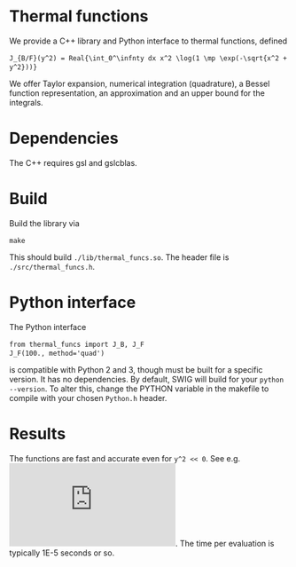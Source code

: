 # Thermal functions

We provide a C++ library and Python interface to thermal functions, defined

    J_{B/F}(y^2) = Real{\int_0^\infnty dx x^2 \log(1 \mp \exp(-\sqrt{x^2 + y^2}))}
  
We offer Taylor expansion, numerical integration (quadrature), a Bessel function 
representation, an approximation and an upper bound for the integrals.

# Dependencies

The C++ requires gsl and gslcblas.

# Build

Build the library via 

    make
    
This should build `./lib/thermal_funcs.so`. The header file is `./src/thermal_funcs.h`. 

# Python interface

The Python interface 

    from thermal_funcs import J_B, J_F
    J_F(100., method='quad')
    
is compatible with Python 2 and 3, though must be built for a specific version. It has no dependencies. By default,
SWIG will build for your `python --version`. To alter this, change the PYTHON variable in the makefile to compile with
your chosen `Python.h` header.

# Results

The functions are fast and accurate even for `y^2 << 0`. See e.g. ![this plot](https://github.com/andrewfowlie/thermal_funcs/blob/master/test/J_B_neg.pdf). The time per evaluation is typically 1E-5 seconds or so.

